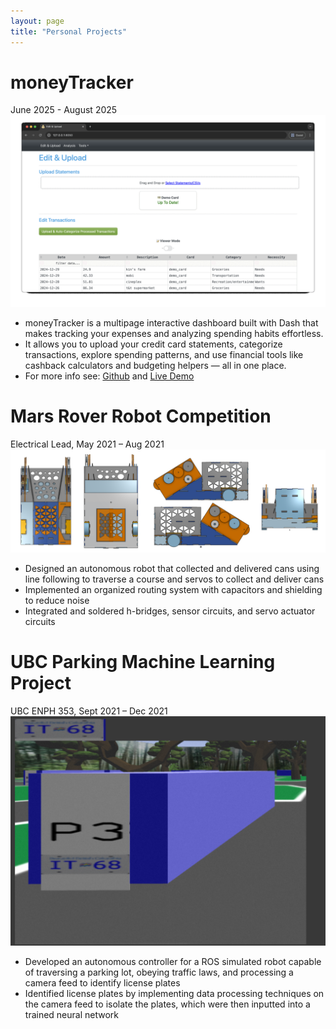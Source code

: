 ```yaml
---
layout: page
title: "Personal Projects"
---
```


# moneyTracker
June 2025 - August 2025
![rs](https://raw.githubusercontent.com/carterkowel/carterkowel.github.io/master/assets/images/moneyTrackerSummarygif.gif)  	 	
* moneyTracker is a multipage interactive dashboard built with Dash that makes tracking your expenses and analyzing spending habits effortless.  
* It allows you to upload your credit card statements, categorize transactions, explore spending patterns, and use financial tools like cashback calculators and budgeting helpers — all in one place.  
* For more info see: [Github](https://github.com/carterkowel/moneyTracker/) and [Live Demo](https://ckowel01.pythonanywhere.com/) 

# Mars Rover Robot Competition  
Electrical Lead, May 2021 – Aug 2021  
![rs](https://raw.githubusercontent.com/carterkowel/carterkowel.github.io/master/assets/images/robot1.PNG)  
* Designed an autonomous robot that collected and delivered cans using line following to traverse a course and servos to collect and deliver cans  
* Implemented an organized routing system with capacitors and shielding to reduce noise  
* Integrated and soldered h-bridges, sensor circuits, and servo actuator circuits  

# UBC Parking Machine Learning Project  
UBC ENPH 353, Sept 2021 – Dec 2021  
![rs](https://raw.githubusercontent.com/carterkowel/carterkowel.github.io/master/assets/images/353im8.PNG)    
* Developed an autonomous controller for a ROS simulated robot capable of traversing a parking lot, obeying traffic laws, and processing a camera feed to identify license plates
* Identified license plates by implementing data processing techniques on the camera feed to isolate the plates, which were then inputted into a trained neural network